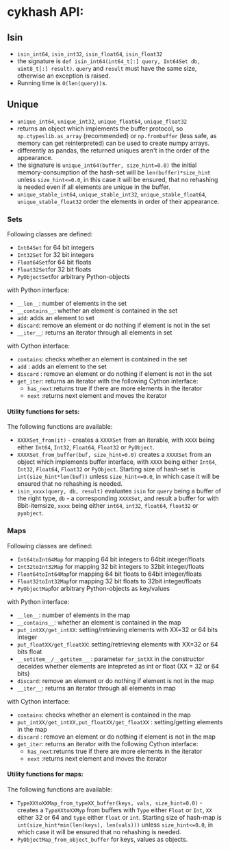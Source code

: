 # cykhash API:


## Isin

  * `isin_int64`, `isin_int32`, `isin_float64`, `isin_float32`
  * the signature is `def isin_int64(int64_t[:] query, Int64Set db, uint8_t[:] result)`. `query` and `result` must have the same size, otherwise an exception is raised.
  * Running time is `O(len(query))`s.

## Unique

  * `unique_int64`, `unique_int32`, `unique_float64`, `unique_float32`
  * returns an object which implements the buffer protocol, so `np.ctypeslib.as_array` (recommended) or `np.frombuffer` (less safe, as memory can get reinterpreted) can be used to create numpy arrays.
  * differently as pandas, the returned uniques aren't in the order of the appearance.
  * the signature is `unique_int64(buffer, size_hint=0.0)` the initial memory-consumption of the hash-set will be `len(buffer)*size_hint` unless `size_hint<=0.0`, in this case it will be ensured, that no rehashing is needed even if all elements are unique in the buffer.
  * `unique_stable_int64`, `unique_stable_int32`, `unique_stable_float64`, `unique_stable_float32` order the elements in order of their appearance.

### Sets

Following classes are defined: 
         
  * `Int64Set` for 64 bit integers
  * `Int32Set` for 32 bit integers
  * `Float64Set`for 64 bit floats 
  * `Float32Set`for 32 bit floats 
  * `PyObjectSet`for arbitrary Python-objects

with Python interface:

  * `__len__`: number of elements in the set
  * `__contains__`: whether an element is contained in the set
  * `add`: adds an element to set
  * `discard`: remove an element or do nothing if element is not in the set
  * `__iter__`: returns an iterator through all elements in set

with Cython interface:

  * `contains`: checks whether an element is contained in the set
  * `add` : adds an element to the set
  * `discard` : remove an element or do nothing if element is not in the set
  * `get_iter`: returns an iterator with the following Cython interface:
       * `has_next`:returns true if there are more elements in the iterator
       * `next` :returns next element and moves the iterator

#### Utility functions for sets:

The following functions are available:

   * `XXXXSet_from(it)` - creates a `XXXXSet` from an iterable, with `XXXX` being either `Int64`, `Int32`, `Float64`, `Float32` or `PyObject`.
   * `XXXXSet_from_buffer(buf, size_hint=0.0)` creates a `XXXXSet` from an object which implements buffer interface, with `XXXX` being either `Int64`, `Int32`, `Float64`, `Float32` or `PyObject`. Starting size of hash-set is `int(size_hint*len(buf))` unless `size_hint<=0.0`, in which case it will be ensured that no rehashing is needed.
  * `isin_xxxx(query, db, result)` evaluates `isin` for `query` being a buffer of the right type, `db` - a corresponding `XXXXSet`, and result a buffer for with 8bit-itemsize, `xxxx` being either `int64`, `int32`, `float64`, `float32` or `pyobject`.


### Maps

Following classes are defined: 
         
  * `Int64toInt64Map` for mapping  64 bit integers to 64bit integer/floats
  * `Int32toInt32Map` for mapping 32 bit integers to 32bit integer/floats
  * `Float64toInt64Map`for mapping 64 bit floats to 64bit integer/floats
  * `Float32toInt32Map`for mapping 32 bit floats to 32bit integer/floats
  * `PyObjectMap`for arbitrary Python-objects as key/values

with Python interface:

  * `__len__`: number of elements in the map
  * `__contains__`: whether an element is contained in the map
  * `put_intXX/get_intXX`: setting/retrieving elements with XX=32 or 64 bits integer 
  * `put_floatXX/get_floatXX`: setting/retrieving elements with XX=32 or 64 bits float 
  * `__setitem__/__getitem___`: parameter `for_intXX` in the constructor deceides whether elements are intepreted as int or float (XX =  32 or 64 bits)
  * `discard`: remove an element or do nothing if element is not in the map
  * `__iter__`: returns an iterator through all elements in map

with Cython interface:

  * `contains`: checks whether an element is contained in the map
  * `put_intXX/get_intXX,put_floatXX/get_floatXX` : setting/getting elements in the map
  * `discard` : remove an element or do nothing if element is not in the map
  * `get_iter`: returns an iterator with the following Cython interface:
       * `has_next`:returns true if there are more elements in the iterator
       * `next` :returns next element and moves the iterator

#### Utility functions for maps:

The following functions are available:

   * `TypeXXtoXXMap_from_typeXX_buffer(keys, vals, size_hint=0.0)` - creates a `TypeXXtoXXMyp` from buffers with  `Type` either `Float` or `Int`, `XX` either 32 or 64 and `type` either `float` or `int`. Starting size of hash-map is `int(size_hint*min(len(keys), len(vals)))` unless `size_hint<=0.0`, in which case it will be ensured that no rehashing is needed.
   * `PyObjectMap_from_object_buffer` for keys, values as objects.


